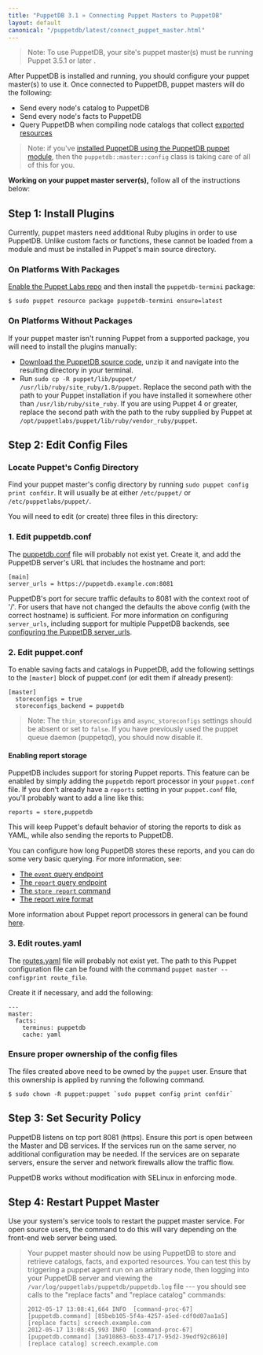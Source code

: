 ```yaml
---
title: "PuppetDB 3.1 » Connecting Puppet Masters to PuppetDB"
layout: default
canonical: "/puppetdb/latest/connect_puppet_master.html"
---
```


[puppetdb_download]: http://downloads.puppetlabs.com/puppetdb
[puppetdb_conf]: ./puppetdb_connection.html
[routes_yaml]: /puppet/latest/reference/config_file_routes.html
[exported]: /puppet/latest/reference/lang_exported.html
[install_via_module]: ./install_via_module.html
[report_processors]: /guides/reporting.html
[event]: ./api/query/v4/events.html
[report]: ./api/query/v4/reports.html
[store_report]: ./api/command/v1/commands.html#store-report-version-1
[report_format]: ./api/wire_format/report_format_v5.html
[puppetdb_server_urls]: ./puppetdb_connection.html#server_urls

> Note: To use PuppetDB, your site's puppet master(s) must be running Puppet 3.5.1 or later .

After PuppetDB is installed and running, you should configure your puppet master(s) to use it. Once connected to PuppetDB, puppet masters will do the following:

* Send every node's catalog to PuppetDB
* Send every node's facts to PuppetDB
* Query PuppetDB when compiling node catalogs that collect [exported resources][exported]

> Note: if you've [installed PuppetDB using the PuppetDB puppet module][install_via_module], then the `puppetdb::master::config` class is taking care of all of this for you.

 **Working on your puppet master server(s),** follow all of the instructions below:

## Step 1: Install Plugins

Currently, puppet masters need additional Ruby plugins in order to use PuppetDB. Unlike custom facts or functions, these cannot be loaded from a module and must be installed in Puppet's main source directory.

### On Platforms With Packages

[Enable the Puppet Labs repo](/guides/puppetlabs_package_repositories.html#open-source-repositories) and then install the `puppetdb-termini` package:

    $ sudo puppet resource package puppetdb-termini ensure=latest

### On Platforms Without Packages

If your puppet master isn't running Puppet from a supported package, you will need to install the plugins manually:

* [Download the PuppetDB source code][puppetdb_download], unzip it and navigate into the resulting directory in your terminal.
* Run `sudo cp -R puppet/lib/puppet/ /usr/lib/ruby/site_ruby/1.8/puppet`. Replace the second path with the path to your Puppet installation if you have installed it somewhere other than `/usr/lib/ruby/site_ruby`. If you are using Puppet 4 or greater, replace the second path with the path to the ruby supplied by Puppet at `/opt/puppetlabs/puppet/lib/ruby/vendor_ruby/puppet`.

## Step 2: Edit Config Files

### Locate Puppet's Config Directory

Find your puppet master's config directory by running `sudo puppet config print confdir`. It will usually be at either `/etc/puppet/` or `/etc/puppetlabs/puppet/`.

You will need to edit (or create) three files in this directory:

### 1. Edit puppetdb.conf

The [puppetdb.conf][puppetdb_conf] file will probably not exist yet. Create it, and add the PuppetDB server's URL that includes the hostname and port:

    [main]
    server_urls = https://puppetdb.example.com:8081

PuppetDB's port for secure traffic defaults to 8081 with the context root of '/'. For users that have not changed the defaults the above config (with the correct hostname) is sufficient. For more information on configuring `server_urls`, including support for multiple PuppetDB backends, see [configuring the PuppetDB server_urls][puppetdb_server_urls].


### 2. Edit puppet.conf

To enable saving facts and catalogs in PuppetDB, add the following settings to the `[master]` block of puppet.conf (or edit them if already present):

    [master]
      storeconfigs = true
      storeconfigs_backend = puppetdb

> Note: The `thin_storeconfigs` and `async_storeconfigs` settings should be absent or set to `false`. If you have previously used the puppet queue daemon (puppetqd), you should now disable it.

#### Enabling report storage

PuppetDB includes support for storing Puppet reports.  This feature can be
enabled by simply adding the `puppetdb` report processor in your `puppet.conf`
file.  If you don't already have a `reports` setting in your `puppet.conf`
file, you'll probably want to add a line like this:

    reports = store,puppetdb

This will keep Puppet's default behavior of storing the reports to disk as YAML,
while also sending the reports to PuppetDB.

You can configure how long PuppetDB stores these reports, and you can do some
very basic querying.  For more information, see:

* [The `event` query endpoint][event]
* [The `report` query endpoint][report]
* [The `store report` command][store_report]
* [The report wire format][report_format]

More information about Puppet report processors in general can be found
[here][report_processors].


### 3. Edit routes.yaml

The [routes.yaml][routes_yaml] file will probably not exist yet. The path to this Puppet configuration file can be found with the command `puppet master --configprint route_file`.

Create it if necessary, and add the following:

    ---
    master:
      facts:
        terminus: puppetdb
        cache: yaml

### Ensure proper ownership of the config files

The files created above need to be owned by the `puppet` user. Ensure that
this ownership is applied by running the following command.

    $ sudo chown -R puppet:puppet `sudo puppet config print confdir`

## Step 3: Set Security Policy

PuppetDB listens on tcp port 8081 (https). Ensure this port is open between
the Master and DB services. If the services run on the same server, no
additional configuration may be needed. If the services are on separate
servers, ensure the server and network firewalls allow the traffic flow.

PuppetDB works without modification with SELinux in enforcing mode.

## Step 4: Restart Puppet Master

Use your system's service tools to restart the puppet master service. For open source users, the command to do this will vary depending on the front-end web server being used.

> Your puppet master should now be using PuppetDB to store and retrieve catalogs, facts, and exported resources. You can test this by triggering a puppet agent run on an arbitrary node, then logging into your PuppetDB server and viewing the `/var/log/puppetlabs/puppetdb/puppetdb.log` file --- you should see calls to the "replace facts" and "replace catalog" commands:
>
>     2012-05-17 13:08:41,664 INFO  [command-proc-67] [puppetdb.command] [85beb105-5f4a-4257-a5ed-cdf0d07aa1a5] [replace facts] screech.example.com
>     2012-05-17 13:08:45,993 INFO  [command-proc-67] [puppetdb.command] [3a910863-6b33-4717-95d2-39edf92c8610] [replace catalog] screech.example.com
